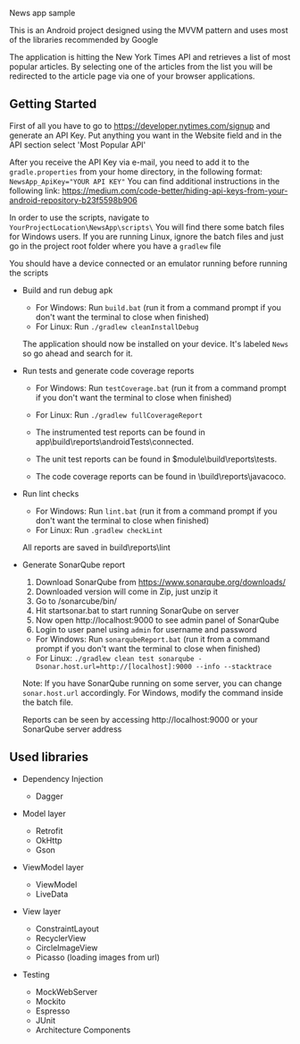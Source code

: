 News app sample

This is an Android project designed using the MVVM pattern and uses most of the libraries recommended by Google

The application is hitting the New York Times API and retrieves a list of most popular articles. By selecting 
one of the articles from the list you will be redirected to the article page via one of your browser applications.

Getting Started
---------------
First of all you have to go to https://developer.nytimes.com/signup and generate an API Key. Put anything you
want in the Website field and in the API section select 'Most Popular API'

After you receive the API Key via e-mail, you need to add it to the `gradle.properties` from your home directory, 
in the following format: `NewsApp_ApiKey="YOUR API KEY"`
You can find additional instructions in the following link: https://medium.com/code-better/hiding-api-keys-from-your-android-repository-b23f5598b906

In order to use the scripts, navigate to `YourProjectLocation\NewsApp\scripts\` You will find there some batch files for Windows users.
If you are running Linux, ignore the batch files and just go in the project root folder where you have a `gradlew` file

You should have a device connected or an emulator running before running the scripts

* Build and run debug apk
  * For Windows: Run `build.bat` (run it from a command prompt if you don't want the terminal to close when finished)
  * For Linux: Run `./gradlew cleanInstallDebug`
  
  The application should now be installed on your device. It's labeled `News` so go ahead and search for it. 

* Run tests and generate code coverage reports
  * For Windows: Run `testCoverage.bat` (run it from a command prompt if you don't want the terminal to close when finished)
  * For Linux: Run `./gradlew fullCoverageReport`

  * The instrumented test reports can be found in app\build\reports\androidTests\connected\.
  * The unit test reports can be found in $module\build\reports\tests.
  * The code coverage reports can be found in \build\reports\javacoco.

* Run lint checks
  * For Windows: Run `lint.bat` (run it from a command prompt if you don't want the terminal to close when finished)
  * For Linux: Run `.gradlew checkLint`

  All reports are saved in build\reports\lint
  
* Generate SonarQube report

    1. Download SonarQube from https://www.sonarqube.org/downloads/
    2. Downloaded version will come in Zip, just unzip it
    3. Go to /sonarcube/bin/<platform-folder>
    4. Hit startsonar.bat to start running SonarQube on server
    5. Now open http://localhost:9000 to see admin panel of SonarQube
    6. Login to user panel using `admin` for username and password
  
    * For Windows: Run `sonarqubeReport.bat` (run it from a command prompt if you don't want the terminal to close when finished)
    * For Linux: `./gradlew clean test sonarqube
                  -Dsonar.host.url=http://[localhost]:9000
                  --info --stacktrace`
				  
    Note: If you have SonarQube running on some server, you can change `sonar.host.url` accordingly. For Windows, modify the command inside the batch file.
	
    Reports can be seen by accessing http://localhost:9000 or your SonarQube server address 

	
Used libraries
--------------

* Dependency Injection
  * Dagger

* Model layer
  * Retrofit
  * OkHttp
  * Gson

* ViewModel layer
  * ViewModel
  * LiveData

* View layer
  * ConstraintLayout
  * RecyclerView
  * CircleImageView
  * Picasso (loading images from url)
  
* Testing
  * MockWebServer
  * Mockito
  * Espresso
  * JUnit
  * Architecture Components
